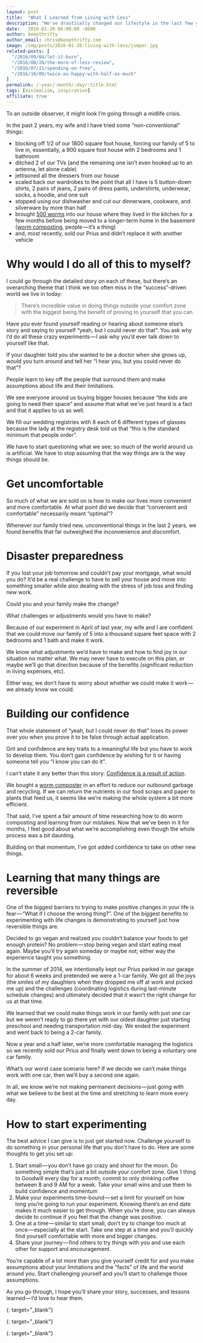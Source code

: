 ```yaml
---
layout: post
title:  "What I Learned from Living with Less"
description: "We've drastically changed our lifestyle in the last few years and have learned a ton from going more minimalist, living with less"
date:   2016-01-20 06:00:00 -0600
author: keepthrifty
author_email: chris@keepthrifty.com
image: /img/posts/2016-01-20-living-with-less/jumper.jpg
related-posts: [
  "/2016/09/04/let-it-burn",
  "/2016/08/28/the-more-of-less-review",
  "/2016/07/21/spending-on-free",
  "/2016/10/09/twice-as-happy-with-half-as-much"
]
permalink: /:year/:month/:day/:title.html
tags: [minimalism, inspiration]
affiliate: true
---
```


To an outside observer, it might look I’m going through a midlife crisis.

In the past 2 years, my wife and I have tried some “non-conventional” things:

* blocking off 1/2 of our 1800 square foot house, forcing our family of 5 to live in, essentially, a 900 square foot house with 2 bedrooms and 1 bathroom
* ditched 2 of our TVs (and the remaining one isn’t even hooked up to an antenna, let alone cable)
* jettisoned all the dressers from our house
* scaled back our wardrobes to the point that all I have is 5 button-down shirts, 2 pairs of jeans, 2 pairs of dress pants, undershirts, underwear, socks, a hoodie, and one suit
* stopped using our dishwasher and cut our dinnerware, cookware, and silverware by more than half
* brought [500 worms][worms] into our house where they lived in the kitchen for a few months before being moved to a longer-term home in the basement ([worm composting][worm-composter], people — it’s a thing)
* and, most recently, sold our Prius and didn’t replace it with another vehicle

# Why would I do all of this to myself? #

I could go through the detailed story on each of these, but there’s an overarching theme that I think we too often miss in the “success”-driven world we live in today:

> There’s incredible value in doing things outside your comfort zone with the biggest being the benefit of proving to yourself that you can.

Have you ever found yourself reading or hearing about someone else’s story and saying to yourself “yeah, but I could never do that”. You ask why I’d do all these crazy experiments — I ask why you’d ever talk down to yourself like that.

If your daughter told you she wanted to be a doctor when she grows up, would you turn around and tell her “I hear you, but you could never do that”?

People learn to key off the people that surround them and make assumptions about life and their limitations.

We see everyone around us buying bigger houses because “the kids are going to need their space” and assume that what we’ve just heard is a fact and that it applies to us as well.

We fill our wedding registries with 8 each of 6 different types of glasses because the lady at the registry desk told us that “this is the standard minimum that people order”.

We have to start questioning what we see; so much of the world around us is artificial. We have to stop assuming that the way things are is the way things should be.

# Get uncomfortable #

So much of what we are sold on is how to make our lives more convenient and more comfortable. At what point did we decide that “convenient and comfortable” necessarily meant “optimal”?

Whenever our family tried new, unconventional things in the last 2 years, we found benefits that far outweighed the inconvenience and discomfort.

# Disaster preparedness #

If you lost your job tomorrow and couldn’t pay your mortgage, what would you do? It’d be a real challenge to have to sell your house and move into something smaller while also dealing with the stress of job loss and finding new work.

Could you and your family make the change?

What challenges or adjustments would you have to make?

Because of our experiment in April of last year, my wife and I are confident that we could move our family of 5 into a thousand square feet space with 2 bedrooms and 1 bath and make it work.

We know what adjustments we’d have to make and how to find joy in our situation no matter what. We may never have to execute on this plan, or maybe we’ll go that direction because of the benefits (significant reduction in living expenses, etc).

Either way, we don’t have to worry about whether we could make it work — we already know we could.

# Building our confidence #

That whole statement of “yeah, but I could never do that” loses its power over you when you prove it to be false through actual application.

Grit and confidence are key traits to a meaningful life but you have to work to develop them. You don’t gain confidence by wishing for it or having someone tell you “I know you can do it”.

I can’t state it any better than this story: [Confidence is a result of action][confidence-action].

We bought a [worm composter][worm-composter] in an effort to reduce our outbound garbage and recycling. If we can return the nutrients in our food scraps and paper to plants that feed us, it seems like we’re making the whole system a bit more efficient.

That said, I’ve spent a fair amount of time researching how to do worm composting and learning from our mistakes. Now that we’ve been in it for months, I feel good about what we’re accomplishing even though the whole process was a bit daunting.

Building on that momentum, I’ve got added confidence to take on other new things.

# Learning that many things are reversible #

One of the biggest barriers to trying to make positive changes in your life is fear — “What if I choose the wrong thing?”. One of the biggest benefits to experimenting with life changes is demonstrating to yourself just how reversible things are.

Decided to go vegan and realized you couldn’t balance your foods to get enough protein? No problem — stop being vegan and start eating meat again. Maybe you’ll try again someday or maybe not; either way the experience taught you something.

In the summer of 2014, we intentionally kept our Prius parked in our garage for about 6 weeks and pretended we were a 1-car family. We got all the joys (the smiles of my daughters when they dropped me off at work and picked me up) and the challenges (coordinating logistics during last-minute schedule changes) and ultimately decided that it wasn’t the right change for us at that time.

We learned that we could make things work in our family with just one car but we weren’t ready to go there yet with our oldest daughter just starting preschool and needing transportation mid-day. We ended the experiment and went back to being a 2-car family.

Now a year and a half later, we’re more comfortable managing the logistics so we recently sold our Prius and finally went down to being a voluntary one car family.

What’s our worst case scenario here? If we decide we can’t make things work with one car, then we’ll buy a second one again.

In all, we know we’re not making permanent decisions — just going with what we believe to be best at the time and stretching to learn more every day.

# How to start experimenting #

The best advice I can give is to just get started now. Challenge yourself to do something in your personal life that you don’t have to do. Here are some thoughts to get you set up:

1. Start small — you don’t have go crazy and shoot for the moon. Do something simple that’s just a bit outside your comfort zone. Give 1 thing to Goodwill every day for a month; commit to only drinking coffee between 8 and 9 AM for a week. Take your small wins and use them to build confidence and momentum
2. Make your experiments time-bound — set a limit for yourself on how long you’re going to run your experiment. Knowing there’s an end date makes it much easier to get through. When you’re done, you can always decide to continue if you feel that the change was positive.
3. One at a time — similar to start small, don’t try to change too much at once — especially at the start. Take one step at a time and you’ll quickly find yourself comfortable with more and bigger changes.
4. Share your journey — find others to try things with you and use each other for support and encouragement.

You’re capable of a lot more than you give yourself credit for and you make assumptions about your limitations and the “facts” of life and the world around you. Start challenging yourself and you’ll start to challenge those assumptions.

As you go through, I hope you’ll share your story, successes, and lessons learned — I’d love to hear them.

[confidence-action]: http://medium.com/higher-thoughts/confidence-is-a-result-of-action-not-a-prerequisite-d77ae94f69d6
{: target="_blank"}

[worm-composter]: http://amzn.to/1Xi5ja1
{: target="_blank"}

[worms]: http://amzn.to/1X2LFAD
{: target="_blank"}
